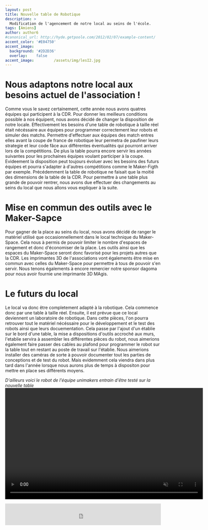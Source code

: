 ```yaml
---
layout: post
title: Nouvelle table de Robotique
description: > 
  Modification de l'agencement de notre local au seins de l'école.
tags: [Amiens]
author: author6
#canonical_url: http://hyde.getpoole.com/2012/02/07/example-content/
accent_color: '#E04750'
accent_image:       
  background: '#2D2D36'
  overlay:    false
accent_image:         /assets/img/lesI2.jpg
---
```



# Nous adaptons notre local aux besoins actuel de l'association !

Comme vous le savez certainement, cette année nous avons quatres équipes qui participent à la CDR. Pour donner les meilleurs conditions possible à nos équipent, nous avons décidé de changer la disposition de notre locale. 
Effectivement les besoins d'une table de robotique à taille réel était nécéssaire aux équipes pour programmer correctement leur robots et simuler des matchs. 
Permettre d'effectuer aux équipes des match entres elles avant la coupe de france de robotique leur permetra de paufiner leurs strategie et leur code fâce aux différentes éventualités qui pourront arriver lors de la compétitions. 
De plus la table pourra encore servir les années suivantes pour les prochaines équipes voulant participer à la coupe. Evideement la disposition peut toujours évoluer avec les besoins des futurs équipes et pourra s'adapter à d'autres compétitions comme le Maker-Figth par exemple. 
Précédemment la table de robotique ne faisait que la moitié des dimensions de la table de la CDR. 
Pour permettre à une table plus grande de pouvoir rentrer, nous avons due effectuer des changements au seins du local que nous allons vous expliquer à la suite. 

# Mise en commun des outils avec le Maker-Sapce

Pour gagner de la place au seins du local, nous avons décidé de ranger le matériel utilisé que occasionnellement dans le local technique du Maker-Space. Cela nous à permis de pouvoir limiter le nombre d'espaces de rangement et donc d'économiser de la place. 
Les outils ainsi que les espaces du Maker-Space seront donc favorisé pour les projets autres que la CDR. 
Les imprimantes 3D de l'associations vont égalements être mise en commun avec celles du Maker-Space pour permettre à tous de pouvoir s'en servir. Nous tenons égalements à encore remercier notre sponsor dagoma pour nous avoir fournie une imprimante 3D MAgis. 

# Le futurs du local

Le local va donc être completement adapté à la robotique. Cela commence donc par une table à taille réel. Ensuite, il est prévue que ce local deviennent un laboratoire de robotique. Dans cette pièces, l'on pourra retrouver tout le matériel nécéssaire pour le développement et le test des robots ainsi que leurs docuementation. Cela passe par l'ajout d'un établie sur le bord d'une table, la mise a dispositions d'outils accroché aux murs, l'etablie servira à assembler les différentes pièces du robot, nous aimerions également faire passer des cables au plafond pour programmer le robot sur la table tout en restant au poste de travail sur l'établie. Nous aimerions installer des caméras de sorte à pouvoir documenter tout les parties de conceptions et de test du robot. 
Mais evidemment cela viendra dans plus tard dans l'année lorsque nous aurons plus de temps à dispositon pour mettre en place ses différents moyens. 

*D'ailleurs voici le robot de l'équipe unimakers entrain d'être testé sur la nouvelle table* 
<video width="640" height="360" controls muted>
  <source src="/assets\img\post\2024-03-02-Table-De-Robotique\RobotTableEntiere.mp4" type="video/mp4">
  Votre navigateur ne prend pas en charge la balise vidéo.
</video>




<iframe id="haWidget" allowtransparency="true" src="https://www.helloasso.com/associations/unimakers-association-technique-d-unilasalle-amiens/adhesions/adhesion-unimakers/widget-bouton" style="width: 100%; height: 70px; border: none;"></iframe>